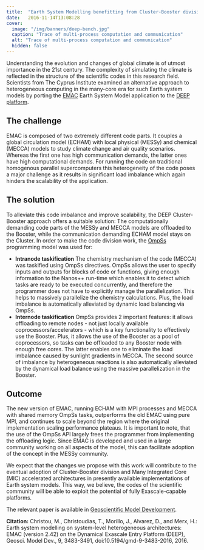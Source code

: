 ```yaml
---
title:  "Earth System Modelling benefitting from Cluster-Booster division"
date:   2016-11-14T13:08:28
cover:
  image: "/img/banners/deep-bench.jpg" 
  caption: "Trace of multi-process computation and communication"
  alt: "Trace of multi-process computation and communication"
  hidden: false
---
```


Understanding the evolution and changes of global climate is of utmost importance in the 21st century. The complexity of simulating the climate is reflected in the structure of the scientific codes in this research field. Scientists from The Cyprus Institute examined an alternative approach to heterogeneous computing in the many-core era for such Earth system models by porting the [EMAC](http://www.messy-interface.org/) Earth System Model application to the [DEEP platform](https://deep-projects.eu/project/deep/). 

## The challenge
EMAC is composed of two extremely different code parts. It couples a global circulation model (ECHAM) with local physical (MESSy) and chemical (MECCA) models to study climate change and air quality scenarios. Whereas the first one has high communication demands, the latter ones have high computational demands. For running the code on traditional homogenous parallel supercomputers this heterogeneity of the code poses a major challenge as it results in significant load imbalance which again hinders the scalability of the application.

## The solution
To alleviate this code imbalance and improve scalability, the DEEP Cluster-Booster approach offers a suitable solution: The computationally demanding code parts of the MESSy and MECCA models are offloaded to the Booster, while the communication demanding ECHAM model stays on the Cluster. In order to make the code division work, the [OmpSs](https://pm.bsc.es/ompss) programming model was used for:
 
* **Intranode taskification** The chemistry mechanism of the code (MECCA) was taskified using OmpSs directives. OmpSs allows the user to specify inputs and outputs for blocks of code or functions, giving enough information to the Nanos++ run-time which enables it to detect which  tasks  are  ready  to  be executed  concurrently,  and  therefore  the  programmer  does not have to explicitly manage the parallelization.
This helps to massively parallelize the chemistry calculations. Plus, the load imbalance is automatically alleviated by dynamic load balancing via OmpSs.
* **Internode taskification** OmpSs provides 2 important features: it allows offloading to remote  nodes - not just locally available  coprocessors/accelerators - which  is  a  key functionality to effectively use the Booster. Plus, it allows the use of the Booster as a pool of coprocessors, so tasks can be offloaded to any Booster node with enough free cores. The latter enables one to eliminate the load imbalance caused by sunlight gradients in MECCA. The second source of imbalance by heterogeneous reactions is also automatically alleviated by the dynamical load balance using the massive parallelization in the Booster.

## Outcome
The new version of EMAC, running ECHAM with MPI processes and MECCA with shared memory OmpSs tasks, outperforms the old EMAC using pure MPI, and continues to scale beyond the region where the original implementation scaling performance plateaus. It is important to note, that the use of the OmpSs API largely frees the programmer from implementing the offloading logic. Since EMAC is developed and used in a large community working on all aspects of the model, this can facilitate adoption of the concept in the MESSy community.  

We expect that the changes we propose with this work will contribute to the eventual adoption of Cluster-Booster division and Many Integrated Core (MIC) accelerated architectures in presently available implementations of Earth system models. This way, we believe, the codes of the scientific community will be able to exploit the potential of fully Exascale-capable platforms.

The relevant paper is available in [Geoscientific Model Development](http://www.geosci-model-dev.net/9/3483/2016/).

**Citation:** Christou, M., Christoudias, T., Morillo, J., Alvarez, D., and Merx, H.: Earth system modelling on system-level heterogeneous architectures: EMAC (version 2.42) on the Dynamical Exascale Entry Platform (DEEP), Geosci. Model Dev., 9, 3483-3491, doi:10.5194/gmd-9-3483-2016, 2016.
